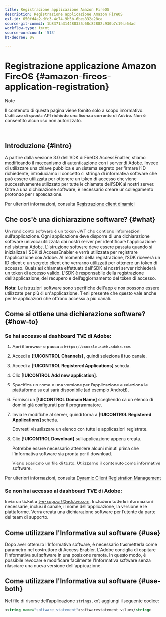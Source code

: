```yaml
---
title: Registrazione applicazione Amazon FireOS
description: Registrazione applicazione Amazon FireOS
exl-id: 650fd4a2-dfc3-4c74-9b5b-6bea832a28ca
source-git-commit: 1b8371a314488335c68c82882c930b7c19aa64ad
workflow-type: tm+mt
source-wordcount: '513'
ht-degree: 0%

---
```


# Registrazione applicazione Amazon FireOS {#amazon-fireos-application-registration}

>[!NOTE]
>
>Il contenuto di questa pagina viene fornito solo a scopo informativo. L’utilizzo di questa API richiede una licenza corrente di Adobe. Non è consentito alcun uso non autorizzato.

</br>

## Introduzione {#intro}

A partire dalla versione 3.0 dell’SDK di FireOS AccessEnabler, stiamo modificando il meccanismo di autenticazione con i server di Adobe. Invece di utilizzare una chiave pubblica e un sistema segreto per firmare l’ID richiedente, introduciamo il concetto di stringa di informativa software che può essere utilizzata per ottenere un token di accesso che viene successivamente utilizzato per tutte le chiamate dell’SDK ai nostri server. Oltre a una dichiarazione software, è necessario creare un collegamento profondo per l&#39;applicazione.

Per ulteriori informazioni, consulta [Registrazione client dinamici](/help/authentication/dynamic-client-registration.md)

## Che cos&#39;è una dichiarazione software? {#what}

Un rendiconto software è un token JWT che contiene informazioni sull’applicazione. Ogni applicazione deve disporre di una dichiarazione software univoca utilizzata dai nostri server per identificare l&#39;applicazione nel sistema Adobe. L&#39;istruzione software deve essere passata quando si inizializza l&#39;SDK di AccessEnabler e verrà utilizzata per registrare l&#39;applicazione con Adobe. Al momento della registrazione, l’SDK riceverà un ID client e un segreto client che verranno utilizzati per ottenere un token di accesso. Qualsiasi chiamata effettuata dall&#39;SDK ai nostri server richiederà un token di accesso valido. L’SDK è responsabile della registrazione dell’applicazione, del recupero e dell’aggiornamento del token di accesso.

**Nota:** Le istruzioni software sono specifiche dell&#39;app e non possono essere utilizzate per più di un&#39;applicazione. Tieni presente che questo vale anche per le applicazioni che offrono accesso a più canali.

## Come si ottiene una dichiarazione software? {#how-to}

### Se hai accesso al dashboard TVE di Adobe:

1. Apri il browser e passa a `https://console.auth.adobe.com`.

1. Accedi a **[!UICONTROL Channels]** , quindi seleziona il tuo canale.

1. Accedi a **[!UICONTROL Registered Applications]** scheda.

1. Clic **[!UICONTROL Add new application]**.

1. Specifica un nome e una versione per l’applicazione e seleziona le piattaforme su cui sarà disponibile (ad esempio Android).

1. Fornisci un **[!UICONTROL Domain Name]** scegliendo da un elenco di domini già configurati per il programmatore.

1. Invia le modifiche al server, quindi torna a **[!UICONTROL Registered Applications]** scheda.

   Dovresti visualizzare un elenco con tutte le applicazioni registrate.

1. Clic **[!UICONTROL Download]** sull&#39;applicazione appena creata.

   Potrebbe essere necessario attendere alcuni minuti prima che l&#39;informativa software sia pronta per il download.

   Viene scaricato un file di testo. Utilizzarne il contenuto come informativa software.

Per ulteriori informazioni, consulta [Dynamic Client Registration Management](/help/authentication/dynamic-client-registration-management.md)

### Se non hai accesso al dashboard TVE di Adobe:

Invia un ticket a [tve-support@adobe.com](mailto:tve-support@adobe.com). Includere tutte le informazioni necessarie, inclusi il canale, il nome dell&#39;applicazione, la versione e le piattaforme. Verrà creata una dichiarazione software per l&#39;utente da parte del team di supporto.

## Come utilizzare l&#39;Informativa sul software {#use}

Dopo aver ottenuto l&#39;Informativa software, è necessario trasmetterla come parametro nel costruttore di Access Enabler. L&#39;Adobe consiglia di ospitare l&#39;Informativa sul software in una posizione remota. In questo modo, è possibile revocare e modificare facilmente l&#39;Informativa software senza rilasciare una nuova versione dell&#39;applicazione.

## Come utilizzare l&#39;Informativa sul software {#use-both}

Nel file di risorse dell’applicazione `strings.xml` aggiungi il seguente codice:

```XML
<string name="software_statement">softwarestatement value</string>
```
